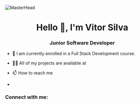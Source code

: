 ![MasterHead](https://www.pantechautos.co.uk/wp-content/uploads/2022/03/Vehicle-Diagnostic-Test-Guildford-scaled.jpg)
<h1 align="center">Hello 👋, I'm Vitor Silva</h1>
<h3 align="center">Junior Software Developer</h3>

- 🌱 I am currently enrolled in a Full Stack Development course.

- 👨‍💻 All of my projects are available at 

- 📫 How to reach me 

- 

<h3 align="left">Connect with me:</h3>
